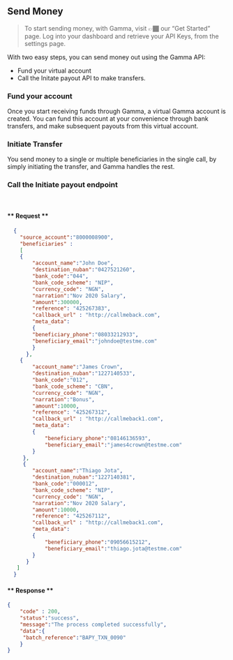 ## Send Money

> To start sending money, with Gamma, visit 👉🏾  our “Get Started” page. Log into your dashboard and retrieve your API Keys, from the settings page.

With two easy steps, you can send money out using the Gamma API: 
 
 -  Fund your virtual account
 -  Call the Initate payout API to make transfers.

### Fund your account
  
  Once you start receiving funds through Gamma, a virtual Gamma account is created. You can fund this account at your convenience through bank transfers, and make subsequent payouts from this virtual account. 

<!-- Refer to Funding my virtual account -->

### Initiate Transfer

You send money to a single or multiple beneficiaries in the  single call, by simply initiating the transfer, and Gamma handles the rest.

### Call the Initiate payout endpoint

<br/>


<!-- tabs:start -->

#### ** Request **

```json
  {
    "source_account":"8000008900",
    "beneficiaries" :
    [
    {
        "account_name":"John Doe",
        "destination_nuban":"0427521260",
        "bank_code":"044",
        "bank_code_scheme": "NIP",
        "currency_code": "NGN",
        "narration":"Nov 2020 Salary",
        "amount":300000,
        "reference": "425267383",
        "callback_url" : "http://callmeback.com",
        "meta_data":
        {
        "beneficiary_phone":"08033212933", 
        "beneficiary_email":"johndoe@testme.com"
        }
      },
    {
        "account_name":"James Crown",
        "destination_nuban":"1227140533",
        "bank_code":"012",
        "bank_code_scheme": "CBN",
        "currency_code": "NGN",
        "narration":"Bonus",
        "amount":10000,
        "reference": "425267312",
        "callback_url" : "http://callmeback1.com",
        "meta_data":
        {
            "beneficiary_phone":"08146136593", 
            "beneficiary_email":"james4crown@testme.com"
        }
     },
     {
        "account_name":"Thiago Jota",
        "destination_nuban":"1227140381",
        "bank_code":"000012",
        "bank_code_scheme": "NIP",
        "currency_code": "NGN",
        "narration":"Nov 2020 Salary",
        "amount":10000,
        "reference": "425267112",
        "callback_url" : "http://callmeback1.com",
        "meta_data":
        {
            "beneficiary_phone":"09056615212", 
            "beneficiary_email":"thiago.jota@testme.com"
        }
      }
   ]
  }

```

#### ** Response **
```json
{
    "code" : 200,
    "status":"success",
    "message":"The process completed successfully",
    "data":{
     "batch_reference":"BAPY_TXN_0090"
    }
}

```





<!-- tabs:end -->



<!-- {REQUEST PAYLOAD}
     {RESPONSE PAYLOAD} -->

